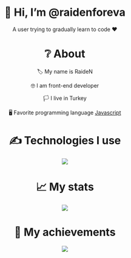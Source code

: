 <div align="center">
<h1> 👋 Hi, I’m @raidenforeva </h1>
<p> A user trying to gradually learn to code ❤ </p>
  
<h1> ❔ About </h1>
  <p> 🏷 My name is RaideN </p>
  <p> 🤓 I am front-end developer </p>
  <p> 🏳 I live in Turkey </p>
  <p> 🖥 Favorite programming language <a href="https://tr.wikipedia.org/wiki/JavaScript"> Javascript </a> </p>


<h1> ✍ Technologies I use </h1>
<img src="https://skillicons.dev/icons?i=js,ts,cs,react,nodejs,mongodb,html,css,vscode,atom,discord&theme=dark" />
  
<h1> 📈 My stats </h1>
<img src="https://github-readme-stats.vercel.app/api?username=anuraghazra&show_icons=true&theme=radical" />

<h1> 💎 My achievements </h1>
<img src="https://github-profile-trophy.vercel.app/?username=raidenforeva&theme=onedark" />

